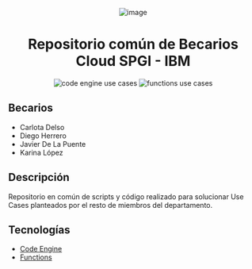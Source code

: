 <div align="center">

![image](https://user-images.githubusercontent.com/102157561/159959457-aa5d93fa-74ef-45e6-9090-51b345405ee0.png)

# Repositorio común de Becarios Cloud SPGI - IBM

![code engine use cases](https://img.shields.io/badge/code--engine-1-1098DA)
![functions use cases](https://img.shields.io/badge/functions-1-7CCCC0)
 </div>
 
## Becarios
- Carlota Delso
- Diego Herrero
- Javier De La Puente
- Karina López

## Descripción
Repositorio en común de scripts y código realizado para solucionar Use Cases planteados por el resto de miembros del departamento. 

## Tecnologías
- [Code Engine](./code-engine)
- [Functions](./functions)
